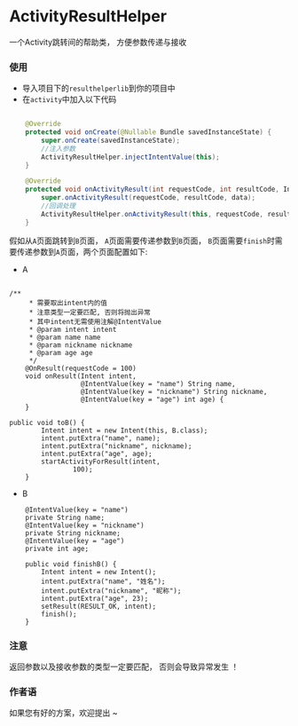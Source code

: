 # ActivityResultHelper
一个Activity跳转间的帮助类， 方便参数传递与接收

### 使用

- 导入项目下的`resulthelperlib`到你的项目中
- 在`activity`中加入以下代码

````java

    @Override
    protected void onCreate(@Nullable Bundle savedInstanceState) {
        super.onCreate(savedInstanceState);
        //注入参数
        ActivityResultHelper.injectIntentValue(this);
    }

    @Override
    protected void onActivityResult(int requestCode, int resultCode, Intent data) {
        super.onActivityResult(requestCode, resultCode, data);
        //回调处理
        ActivityResultHelper.onActivityResult(this, requestCode, resultCode, data);
    }

````

假如从`A`页面跳转到`B`页面， `A`页面需要传递参数到`B`页面， `B`页面需要`finish`时需要传递参数到`A`页面，两个页面配置如下:

- A

````

/**
     * 需要取出intent内的值
     * 注意类型一定要匹配, 否则将抛出异常
     * 其中intent无需使用注解@IntentValue
     * @param intent intent
     * @param name name
     * @param nickname nickname
     * @param age age
     */
    @OnResult(requestCode = 100)
    void onResult(Intent intent,
                  @IntentValue(key = "name") String name,
                  @IntentValue(key = "nickname") String nickname,
                  @IntentValue(key = "age") int age) {
    }

public void toB() {
        Intent intent = new Intent(this, B.class);
        intent.putExtra("name", name);
        intent.putExtra("nickname", nickname);
        intent.putExtra("age", age);
        startActivityForResult(intent,
                100);
    }

````


- B

````
    @IntentValue(key = "name")
    private String name;
    @IntentValue(key = "nickname")
    private String nickname;
    @IntentValue(key = "age")
    private int age;

	public void finishB() {
        Intent intent = new Intent();
        intent.putExtra("name", "姓名");
        intent.putExtra("nickname", "昵称");
        intent.putExtra("age", 23);
        setResult(RESULT_OK, intent);
        finish();
    }

````


### 注意

返回参数以及接收参数的类型一定要匹配， 否则会导致异常发生 ！

### 作者语

如果您有好的方案，欢迎提出 ~
